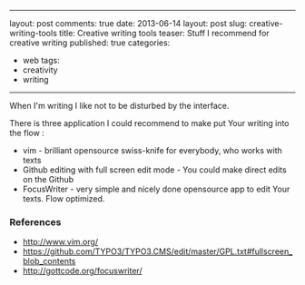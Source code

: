 ---
 layout: post
 comments: true
 date: 2013-06-14
 layout: post
 slug: creative-writing-tools
 title: Creative writing tools
 teaser: Stuff I recommend for creative writing
 published: true
 categories:
 - web
 tags:
 - creativity
 - writing
 ---


When I'm writing I like not to be disturbed by the interface.

There is three application I could recommend to make put Your writing into the flow :

* vim - brilliant opensource swiss-knife for everybody, who works with texts
* Github editing with full screen edit mode - You could make direct edits on the Github
* FocusWriter - very simple and nicely done opensource app to edit Your texts. Flow optimized.

### References

* http://www.vim.org/
* https://github.com/TYPO3/TYPO3.CMS/edit/master/GPL.txt#fullscreen_blob_contents
* http://gottcode.org/focuswriter/


